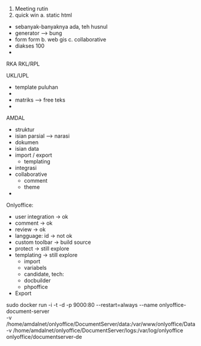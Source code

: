 
1. Meeting rutin
2. quick win
a. static html
  - sebanyak-banyaknya ada, teh husnul
  - generator --> bung
  - form form
b. web gis
c. collaborative
  - diakses 100
  - 


RKA
RKL/RPL

UKL/UPL
- template puluhan
- 
- matriks --> free teks
- 
AMDAL

- struktur
- isian parsial --> narasi
- dokumen
- isian data
- import / export
  - templating
- integrasi
- collaborative
  - comment
  - theme
- 

Onlyoffice:
- user integration -> ok
- comment -> ok
- review -> ok
- langguage: id -> not ok
- custom toolbar -> build source
- protect -> still explore
- templating -> still explore
  - import 
  - variabels
  * candidate, tech:
  - docbuilder
  - phpoffice
- Export


sudo docker run -i -t -d -p 9000:80 --restart=always --name onlyoffice-document-server \
    -v /home/amdalnet/onlyoffice/DocumentServer/data:/var/www/onlyoffice/Data \
    -v /home/amdalnet/onlyoffice/DocumentServer/logs:/var/log/onlyoffice \
    onlyoffice/documentserver-de
